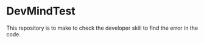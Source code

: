 # DevMindTest
This repository is to make to check the developer skill to find the error in the code.
